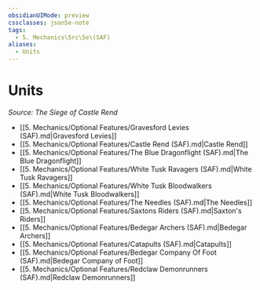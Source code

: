 ```yaml
---
obsidianUIMode: preview
cssclasses: json5e-note
tags:
  - 5. Mechanics\Src\5e\(SAF)
aliases:
  - Units
---
```

# Units
*Source: The Siege of Castle Rend* 

- [[5. Mechanics/Optional Features/Gravesford Levies (SAF).md\|Gravesford Levies]]  
- [[5. Mechanics/Optional Features/Castle Rend (SAF).md\|Castle Rend]]  
- [[5. Mechanics/Optional Features/The Blue Dragonflight (SAF).md\|The Blue Dragonflight]]  
- [[5. Mechanics/Optional Features/White Tusk Ravagers (SAF).md\|White Tusk Ravagers]]  
- [[5. Mechanics/Optional Features/White Tusk Bloodwalkers (SAF).md\|White Tusk Bloodwalkers]]  
- [[5. Mechanics/Optional Features/The Needles (SAF).md\|The Needles]]  
- [[5. Mechanics/Optional Features/Saxtons Riders (SAF).md\|Saxton's Riders]]  
- [[5. Mechanics/Optional Features/Bedegar Archers (SAF).md\|Bedegar Archers]]  
- [[5. Mechanics/Optional Features/Catapults (SAF).md\|Catapults]]  
- [[5. Mechanics/Optional Features/Bedegar Company Of Foot (SAF).md\|Bedegar Company of Foot]]  
- [[5. Mechanics/Optional Features/Redclaw Demonrunners (SAF).md\|Redclaw Demonrunners]]
